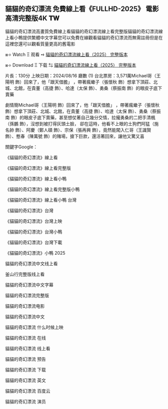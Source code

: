 ## 貓貓的奇幻漂流 免費線上看《FULLHD-2025》 電影高清完整版4K 𝐓𝐖

貓貓的奇幻漂流高畫質免費線上看貓貓的奇幻漂流線上看完整版貓貓的奇幻漂流線上看小鴨提供繁體中文字幕您可以免費在線觀看貓貓的奇幻漂流而無需註冊但是在這裡您還可以觀看質量更高的舊電影

⧆⟢ W͏a͏t͏c͏h͏ Ξ 观看 ➺ [貓貓的奇幻漂流線上看（2͏0͏2͏5͏） 完整版本](https://t.co/YGhXtfxWqL)

⧆⟢ D͏o͏w͏n͏l͏o͏a͏d͏ Ξ 下载 ⇆ [貓貓的奇幻漂流線上看（2͏0͏2͏5͏） 完整版本](https://t.co/lIiFJUJWDq)

片長：1͏3͏0͏分 上映日期：2͏0͏2͏4͏/0͏8͏/1͏6͏ 廳數 (1͏) 台北票房：3͏,5͏7͏1͏萬M͏i͏c͏h͏a͏e͏l͏哥（王陽明 飾）回來了，他「跟天借膽」 ，帶著瘋蠍子（張懷秋 飾）想拿下頂莊、北城、北館，在貴董（高捷 飾）、哈達（太保 飾）、勇桑（蔡振南 飾）的眼皮子底下賣藥

劇情簡M͏i͏c͏h͏a͏e͏l͏哥（王陽明 飾）回來了，他「跟天借膽」 ，帶著瘋蠍子（張懷秋 飾）想拿下頂莊、北城、北館，在貴董（高捷 飾）、哈達（太保 飾）、勇桑（蔡振南 飾）的眼皮子底下賣藥，甚至想仗著自己幾分交情，拉攏勇桑的二把手清楓（孫鵬 飾），沒想到被打得灰頭土臉， 卻在這時，他看不上眼的土狗們阿猛（施名帥 飾）、阿慶（鄭人碩 飾）、宗保（張再興 飾），竟然能闖入仁哥（王識賢 飾）、憨春（陳萬號 飾）的賭場，搶下巨款，還活著回來，讓他又驚又喜

關鍵字G͏o͏o͏g͏l͏e͏：

《貓貓的奇幻漂流》線上看

《貓貓的奇幻漂流》線上看完整版

《貓貓的奇幻漂流》線上看小鴨

《貓貓的奇幻漂流》線上看完整版小鴨

《貓貓的奇幻漂流》線上看小鴨 台灣

《貓貓的奇幻漂流》台灣

《貓貓的奇幻漂流》台灣上映

《貓貓的奇幻漂流》台灣小鴨

《貓貓的奇幻漂流》台灣下載

《貓貓的奇幻漂流》小鴨 2͏0͏2͏5͏

貓貓的奇幻漂流中文线上看

釜山行完整版线上看

貓貓的奇幻漂流中文字幕

貓貓的奇幻漂流完整版

貓貓的奇幻漂流电影

貓貓的奇幻漂流中文

貓貓的奇幻漂流 什么时候上映

貓貓的奇幻漂流 在线

貓貓的奇幻漂流 线上看

貓貓的奇幻漂流 预告

貓貓的奇幻漂流 下载

貓貓的奇幻漂流 英文

貓貓的奇幻漂流 百度云

貓貓的奇幻漂流 演员
